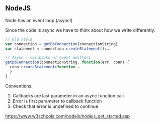 ## NodeJS
Node has an event loop (async!)

Since the code is async we have to think about how we write differently:

``` javascript
// Old style
var connection = getDbConnection(connectionString);
var statement = connection.createStatement();…

// Async - callbacks w/ event emitters
getDbConnection(connectionString, function(err, conn) {
  conn.createStatement(function …
  }
}
```

Conventions:
  1. Callbacks are last parameter in an async function call
  2. Error is first parameter to callback function
  3. Check that error is undefined to continue

https://www.w3schools.com/nodejs/nodejs_get_started.asp
